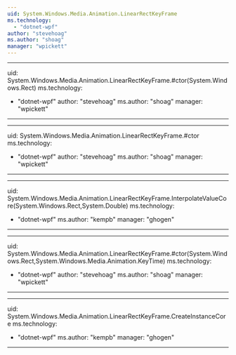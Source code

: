```yaml
---
uid: System.Windows.Media.Animation.LinearRectKeyFrame
ms.technology: 
  - "dotnet-wpf"
author: "stevehoag"
ms.author: "shoag"
manager: "wpickett"
---
```


---
uid: System.Windows.Media.Animation.LinearRectKeyFrame.#ctor(System.Windows.Rect)
ms.technology: 
  - "dotnet-wpf"
author: "stevehoag"
ms.author: "shoag"
manager: "wpickett"
---

---
uid: System.Windows.Media.Animation.LinearRectKeyFrame.#ctor
ms.technology: 
  - "dotnet-wpf"
author: "stevehoag"
ms.author: "shoag"
manager: "wpickett"
---

---
uid: System.Windows.Media.Animation.LinearRectKeyFrame.InterpolateValueCore(System.Windows.Rect,System.Double)
ms.technology: 
  - "dotnet-wpf"
ms.author: "kempb"
manager: "ghogen"
---

---
uid: System.Windows.Media.Animation.LinearRectKeyFrame.#ctor(System.Windows.Rect,System.Windows.Media.Animation.KeyTime)
ms.technology: 
  - "dotnet-wpf"
author: "stevehoag"
ms.author: "shoag"
manager: "wpickett"
---

---
uid: System.Windows.Media.Animation.LinearRectKeyFrame.CreateInstanceCore
ms.technology: 
  - "dotnet-wpf"
ms.author: "kempb"
manager: "ghogen"
---
